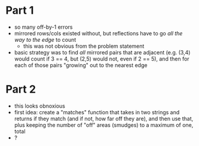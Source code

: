 # Part 1
* so many off-by-1 errors
* mirrored rows/cols existed without, but reflections have to go *all the way to the edge* to count
    - this was not obvious from the problem statement
* basic strategy was to find *all* mirrored pairs that are adjacent (e.g. (3,4) would count if 3 == 4, but (2,5) would not, even if 2 == 5), and then for each of those pairs "growing" out to the nearest edge
# Part 2
* this looks obnoxious
* first idea: create a "matches" function that takes in two strings and returns if they match (and if not, how far off they are), and then use that, plus keeping the number of "off" areas (smudges) to a maximum of one, total
* ?
